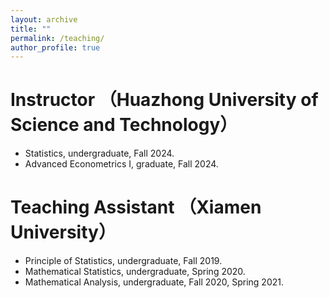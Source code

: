 ```yaml
---
layout: archive
title: ""
permalink: /teaching/
author_profile: true  
---
```


Instructor （Huazhong University of Science and Technology）
======
* Statistics, undergraduate, Fall 2024.
* Advanced Econometrics I, graduate, Fall 2024.

Teaching Assistant （Xiamen University）
======

* Principle of Statistics, undergraduate, Fall 2019.
* Mathematical Statistics, undergraduate, Spring 2020.
* Mathematical Analysis, undergraduate, Fall 2020, Spring 2021. 
